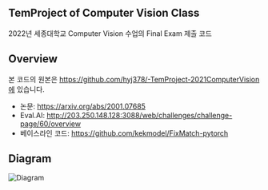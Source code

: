 ## TemProject of Computer Vision Class
2022년 세종대학교 Computer Vision 수업의 Final Exam 제출 코드

## Overview
본 코드의 원본은 https://github.com/hyj378/-TemProject-2021ComputerVision에 있습니다.

- 논문: https://arxiv.org/abs/2001.07685
- Eval.AI: http://203.250.148.128:3088/web/challenges/challenge-page/60/overview
- 베이스라인 코드: https://github.com/kekmodel/FixMatch-pytorch

## Diagram
![Diagram](https://user-images.githubusercontent.com/67044391/175826409-b47bdafc-afa6-43eb-a10e-e30961fb2fba.png)